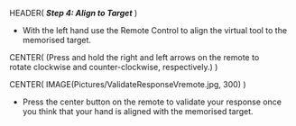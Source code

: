 HEADER( *__Step 4: Align to Target__* )

- With the left hand use the Remote Control to align the virtual tool to the memorised target. 

CENTER( (Press and hold the right and left arrows on the remote to<br>rotate clockwise and counter-clockwise, respectively.) )

CENTER( IMAGE(Pictures/ValidateResponseVremote.jpg, 300) )

- Press the center button on the remote to validate your response once you think 
that your hand is aligned with the memorised target.